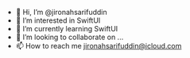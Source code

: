 - 👋 Hi, I’m @jironahsarifuddin
- 👀 I’m interested in SwiftUI
- 🌱 I’m currently learning SwiftUI
- 💞️ I’m looking to collaborate on ...
- 📫 How to reach me jironahsarifuddin@icloud.com

<!---
jironahsarifuddin/jironahsarifuddin is a ✨ special ✨ repository because its `README.md` (this file) appears on your GitHub profile.
You can click the Preview link to take a look at your changes.
--->
